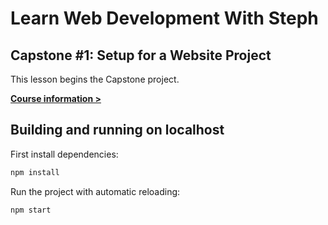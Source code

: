 # Learn Web Development With Steph

## Capstone #1: Setup for a Website Project

This lesson begins the Capstone project.

[**Course information >**](https://learnfromsteph.dev)

## Building and running on localhost

First install dependencies:

```sh
npm install
```

Run the project with automatic reloading:

```sh
npm start
```
